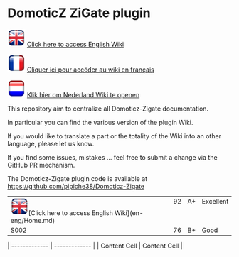 # DomoticZ ZiGate plugin


<img src="Images/flag_uk.png" width="40" height="40"> [Click here to access English Wiki](en-eng/Home.md)

<img src="Images/flag_france.png" width="40" height="40"> [Cliquer ici pour accéder au wiki en français](fr-fr/Home.md)

<img src="Images/flag_netherlands.png" width="40" height="40"> [Klik hier om Nederland Wiki te openen](nl-dut/Start.md)



This repository aim to centralize all Domoticz-Zigate documentation.

In particular you can find the various version of the plugin Wiki.

If you would like to translate a part or the totality of the Wiki into an other language, please let us know.

If you find some issues, mistakes ... feel free to submit a change via the GitHub PR mechanism.

The Domoticz-Zigate plugin code is available at https://github.com/pipiche38/Domoticz-Zigate

<table width="200" border="0" cellpadding="2">
<tr>
<td valign="middle" ><img src="Images/flag_uk.png" width="40" height="40">[Click here to access English Wiki](en-eng/Home.md) </td>
<td valign="baseline">92</td>
<td valign="baseline">A+</td>
<td valign="baseline">Excellent</td>
</tr>
<tr>
<td valign="baseline">S002</td>
<td valign="baseline">76</td>
<td valign="baseline">B+</td>
<td valign="baseline">Good</td>
</tr>
</table>

| ------------- | ------------- |
| Content Cell  | Content Cell  |
